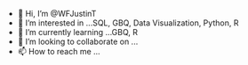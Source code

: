 - 👋 Hi, I’m @WFJustinT
- 👀 I’m interested in ...SQL, GBQ, Data Visualization, Python, R
- 🌱 I’m currently learning ...GBQ, R
- 💞️ I’m looking to collaborate on ...
- 📫 How to reach me ...

<!---
WFJustinT/WFJustinT is a ✨ special ✨ repository because its `README.md` (this file) appears on your GitHub profile.
You can click the Preview link to take a look at your changes.
--->
